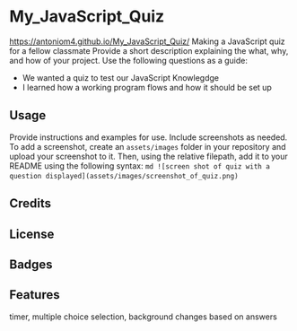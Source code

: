 # My_JavaScript_Quiz
https://antoniom4.github.io/My_JavaScript_Quiz/
Making a JavaScript quiz for a fellow classmate
Provide a short description explaining the what, why, and how of your project. Use the following questions as a guide:
- We wanted a quiz to test our JavaScript Knowlegdge
- I learned how a working program flows and how it should be set up 
## Usage
Provide instructions and examples for use. Include screenshots as needed.
To add a screenshot, create an `assets/images` folder in your repository and upload your screenshot to it. Then, using the relative filepath, add it to your README using the following syntax:
    ```md
    ![screen shot of quiz with a question displayed](assets/images/screenshot_of_quiz.png)
    ```
## Credits
## License
## Badges
## Features
timer, multiple choice selection, background changes based on answers